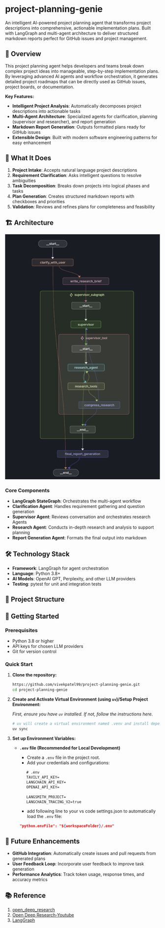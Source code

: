 # project-planning-genie

An intelligent AI-powered project planning agent that transforms project descriptions into comprehensive, actionable implementation plans. Built with LangGraph and multi-agent architecture to deliver structured markdown reports perfect for GitHub issues and project management.

## 🚀 Overview

This project planning agent helps developers and teams break down complex project ideas into manageable, step-by-step implementation plans. By leveraging advanced AI agents and workflow orchestration, it generates detailed project roadmaps that can be directly used as GitHub issues, project boards, or documentation.

**Key Features:**

- **Intelligent Project Analysis**: Automatically decomposes project descriptions into actionable tasks
- **Multi-Agent Architecture**: Specialized agents for clarification, planning (supervisor and researcher), and report generation
- **Markdown Report Generation**: Outputs formatted plans ready for GitHub issues
- **Extensible Design**: Built with modern software engineering patterns for easy enhancement

## 🎯 What It Does

1. **Project Intake**: Accepts natural language project descriptions
2. **Requirement Clarification**: Asks intelligent questions to resolve ambiguities
3. **Task Decomposition**: Breaks down projects into logical phases and tasks
4. **Plan Generation**: Creates structured markdown reports with checkboxes and priorities
5. **Validation**: Reviews and refines plans for completeness and feasibility

## 🏗️ Architecture

![Architecture Diagram](assets/final_graph.png)

### Core Components

- **LangGraph StateGraph**: Orchestrates the multi-agent workflow
- **Clarification Agent**: Handles requirement gathering and question generation
- **Supervisor Agent**: Reviews conversation and orchestrates research Agents
- **Research Agent**: Conducts in-depth research and analysis to support planning
- **Report Generation Agent**: Formats the final output into markdown

## 🛠️ Technology Stack

- **Framework**: LangGraph for agent orchestration
- **Language**: Python 3.8+
- **AI Models**: OpenAI GPT, Perplexity, and other LLM providers
- **Testing**: pytest for unit and integration tests

## 🎨 Project Structure

## 🚦 Getting Started

### Prerequisites

- Python 3.8 or higher
- API keys for chosen LLM providers
- Git for version control

### Quick Start

1. **Clone the repository:**

   ```bash
   https://github.com/vivekpatel99/project-planning-genie.git
   cd project-planning-genie
   ```

2. **Create and Activate Virtual Environment (using `uv`)/Setup Project Environment:**

   *First, ensure you have `uv` installed. If not, follow the instructions here.*

   ```bash
   # uv will create a virtual environment named .venv and install dependencies
   uv sync
   ```

3. **Set up Environment Variables:**

   - **`.env` file (Recommended for Local Development)**

     - Create a `.env` file in the project root.
     - Add your credentials and configurations:

     ```dotenv
        # .env
        TAVILY_API_KEY=
        LANGCHAIN_API_KEY=
        OPENAI_API_KEY=

        LANGSMITH_PROJECT=
        LANGCHAIN_TRACING_V2=true
     ```

     - add following line to your vs code settings.json to automatically load the `.env` file:

     ```json
     "python.envFile": "${workspaceFolder}/.env"
     ```

## 🔮 Future Enhancements

- **GitHub Integration**: Automatically create issues and pull requests from generated plans
- **User Feedback Loop**: Incorporate user feedback to improve task generation
- **Performance Analytics**: Track token usage, response times, and accuracy metrics

## 📚 Reference

1. [open_deep_research](https://github.com/langchain-ai/open_deep_research/tree/main)
2. [Open Deep Research-Youtube](https://www.youtube.com/watch?v=agGiWUpxkhg)
3. [LangGraph](https://github.com/langchain-ai/langgraph)
